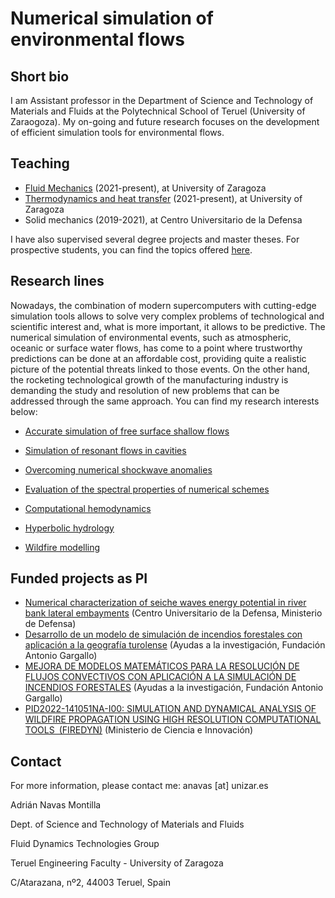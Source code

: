 

# Numerical simulation of environmental flows


## Short bio

I am Assistant professor in the Department of Science and Technology of Materials and Fluids at the Polytechnical School of Teruel (University of Zaraogoza). My on-going and future research focuses on the development of efficient simulation tools for environmental flows.   


## Teaching

- [Fluid Mechanics](teaching/fluidos.md) (2021-present), at University of Zaragoza
- [Thermodynamics and heat transfer](teaching/termodinamica.md) (2021-present), at University of Zaragoza
- Solid mechanics (2019-2021), at Centro Universitario de la Defensa

I have also supervised several degree projects and master theses. For prospective students, you can find the topics offered [here](test.md).

## Research lines

Nowadays, the combination of modern supercomputers with cutting-edge simulation tools allows to solve very complex problems of technological and scientific interest and, what is more important, it allows to be predictive. The numerical simulation of environmental events, such as atmospheric, oceanic or surface water flows, has come to a point where trustworthy predictions can be done at an affordable cost, providing quite a realistic picture of the potential threats linked to those events. On the other hand, the rocketing technological growth of the manufacturing industry is demanding the study and resolution of new problems that can be addressed through the same approach. You can find my research interests below:

- [Accurate simulation of free surface shallow flows](swe_thesis.md) 

- [Simulation of resonant flows in cavities](test.md)

- [Overcoming numerical shockwave anomalies](anomalies.md) 

- [Evaluation of the spectral properties of numerical schemes](test.md)

- [Computational hemodynamics](hemodynamics.md)

- [Hyperbolic hydrology](test.md)

- [Wildfire modelling](test.md)


## Funded projects as PI

- [Numerical characterization of seiche waves energy potential in river bank lateral embayments](project1.md) (Centro Universitario de la Defensa, Ministerio de Defensa)
- [Desarrollo de un modelo de simulación de incendios forestales con aplicación a la geografía turolense](test.md) (Ayudas a la investigación, Fundación Antonio Gargallo)
- [MEJORA DE MODELOS MATEMÁTICOS PARA LA RESOLUCIÓN DE FLUJOS CONVECTIVOS CON APLICACIÓN A LA SIMULACIÓN DE INCENDIOS FORESTALES](test.md) (Ayudas a la investigación, Fundación Antonio Gargallo)
- [PID2022-141051NA-I00: SIMULATION AND DYNAMICAL ANALYSIS OF WILDFIRE PROPAGATION USING HIGH RESOLUTION COMPUTATIONAL TOOLS (FIREDYN)](test.md) (Ministerio de Ciencia e Innovación)

## Contact

For more information, please contact me: anavas [at] unizar.es

Adrián Navas Montilla

Dept. of Science and Technology of Materials and Fluids

Fluid Dynamics Technologies Group 

Teruel Engineering Faculty - University of Zaragoza

C/Atarazana, nº2, 44003 Teruel, Spain

